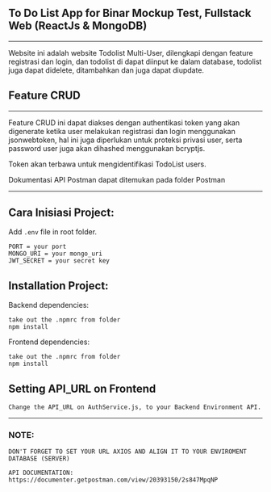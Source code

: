 ## To Do List App for Binar Mockup Test, Fullstack Web (ReactJs &amp; MongoDB)

---

Website ini adalah website Todolist Multi-User, dilengkapi dengan feature registrasi dan login, dan todolist di dapat diinput ke dalam database, todolist juga dapat didelete, ditambahkan dan juga dapat diupdate.

## Feature CRUD

---

Feature CRUD ini dapat diakses dengan authentikasi token yang akan digenerate ketika user melakukan registrasi dan login menggunakan jsonwebtoken, hal ini juga diperlukan untuk proteksi privasi user, serta password user juga akan dihashed menggunakan bcryptjs.

Token akan terbawa untuk mengidentifikasi TodoList users.

Dokumentasi API Postman dapat ditemukan pada folder Postman

---

## Cara Inisiasi Project:

Add `.env` file in root folder.

```
PORT = your port
MONGO_URI = your mongo_uri
JWT_SECRET = your secret key
```

## Installation Project:

Backend dependencies:

```
take out the .npmrc from folder
npm install
```

Frontend dependencies:

```
take out the .npmrc from folder
npm install
```

## Setting API_URL on Frontend

```
Change the API_URL on AuthService.js, to your Backend Environment API.
```

---

### NOTE:

```
DON'T FORGET TO SET YOUR URL AXIOS AND ALIGN IT TO YOUR ENVIROMENT DATABASE (SERVER)
```

```
API DOCUMENTATION: https://documenter.getpostman.com/view/20393150/2s847MpqNP
```
